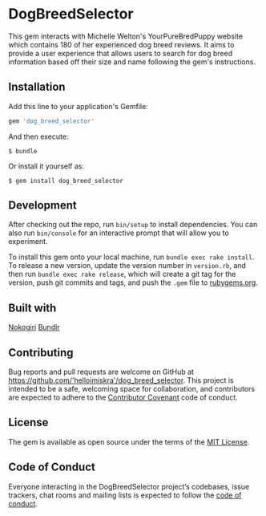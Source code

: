 
# DogBreedSelector

This gem interacts with Michelle Welton's YourPureBredPuppy website which contains 180 of her experienced dog breed reviews. It aims to provide a user experience that allows users to search for dog breed information based off their size and name following the gem's instructions.

## Installation

Add this line to your application's Gemfile:

```ruby
gem 'dog_breed_selector'
```

And then execute:

    $ bundle

Or install it yourself as:

    $ gem install dog_breed_selector


## Development

After checking out the repo, run `bin/setup` to install dependencies. You can also run `bin/console` for an interactive prompt that will allow you to experiment.

To install this gem onto your local machine, run `bundle exec rake install`. To release a new version, update the version number in `version.rb`, and then run `bundle exec rake release`, which will create a git tag for the version, push git commits and tags, and push the `.gem` file to [rubygems.org](https://rubygems.org).

## Built with
  [Nokogiri](https://nokogiri.org/)
  [Bundlr](https://bundler.io/)

## Contributing

Bug reports and pull requests are welcome on GitHub at https://github.com/'helloimiskra'/dog_breed_selector. This project is intended to be a safe, welcoming space for collaboration, and contributors are expected to adhere to the [Contributor Covenant](http://contributor-covenant.org) code of conduct.

## License

The gem is available as open source under the terms of the [MIT License](https://opensource.org/licenses/MIT).

## Code of Conduct

Everyone interacting in the DogBreedSelector project’s codebases, issue trackers, chat rooms and mailing lists is expected to follow the [code of conduct](https://github.com/'helloimiskra'/dog_breed_selector/blob/master/CODE_OF_CONDUCT.md).
